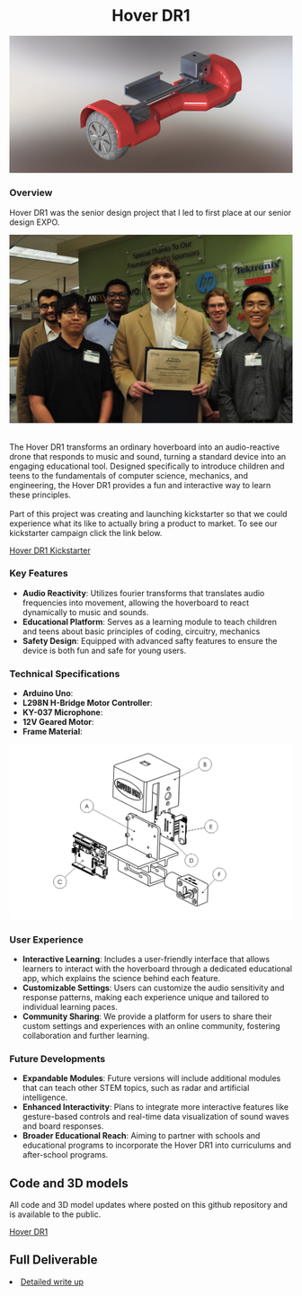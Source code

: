 <h1 align="center">Hover DR1</h1>
<p align="center"><img src= "/images/capstone/hoverDR1Render" Width=600/>
</p>
<h3>Overview</h3>
Hover DR1 was the senior design project that I led to first place at our senior design EXPO.

<br>

<p align="center"><img src= "/images/capstone/HoverAward.jpg" Width=600/>
</p>

<br>
The Hover DR1 transforms an ordinary hoverboard into an audio-reactive drone that responds to music and sound, turning a standard device into an engaging educational tool. Designed specifically to introduce children and teens to the fundamentals of computer science, mechanics, and engineering, the Hover DR1 provides a fun and interactive way to learn these principles.
<br>
<br>
Part of this project was creating and launching kickstarter so that we could experience what its like to actually bring a product to market. To see our kickstarter campaign click the link below. 

<a href="https://www.kickstarter.com/projects/hoverdr1/rah-reactive-audio-hoverboard-attachment?ref=project_build">Hover DR1 Kickstarter</a>

<h3>Key Features</h3>
<ul>
<li><b>Audio Reactivity</b>: Utilizes fourier transforms that translates audio frequencies into movement, allowing the hoverboard to react dynamically to music and sounds.</li>
<li><b>Educational Platform</b>: Serves as a learning module to teach children and teens about basic principles of coding, circuitry, mechanics</li>
  <li><b>Safety Design</b>: Equipped with advanced safty features to ensure the device is both fun and safe for young users.</li>
</ul>

<h3>Technical Specifications</h3>
<ul>
  <li><b>Arduino Uno</b>:</li>
  <li><b>L298N H-Bridge Motor Controller</b>:</li>
  <li><b>KY-037 Microphone</b>:</li>
  <li><b>12V Geared Motor</b>:</li>
  <li><b>Frame Material</b>:</li>
</ul>

<p align="center"><img src= "/images/capstone/deviceExploded" Width=600/>
</p>

<h3>User Experience</h3>
<ul>
  <li><b>Interactive Learning</b>:  Includes a user-friendly interface that allows learners to interact with the hoverboard through a dedicated educational app, which explains the science behind each feature.</li>
  <li><b>Customizable Settings</b>: Users can customize the audio sensitivity and response patterns, making each experience unique and tailored to individual learning paces. </li>
  <li><b>Community Sharing</b>: We provide a platform for users to share their custom settings and experiences with an online community, fostering collaboration and further learning.</li>
</ul>

<h3>Future Developments</h3>
<ul>
  <li><b>Expandable Modules</b>: Future versions will include additional modules that can teach other STEM topics, such as radar and artificial intelligence.</li>
  <li><b>Enhanced Interactivity</b>: Plans to integrate more interactive features like gesture-based controls and real-time data visualization of sound waves and board responses.</li>
  <li><b>Broader Educational Reach</b>: Aiming to partner with schools and educational programs to incorporate the Hover DR1 into curriculums and after-school programs.</li>
</ul>

<h2>Code and 3D models</h2>
All code and 3D model updates where posted on this github repository and is available to the public.

<a href="https://github.com/KL3M71/HoverboardDR1">Hover DR1</a>

<h2>Full Deliverable</h2>
<li><a href="https://trankley.github.io/academic/capstone_detailed">Detailed write up</a></li>

